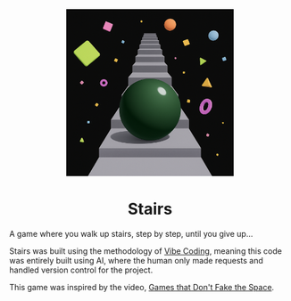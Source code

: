 <div align="center">
  <img src="./icon.png" width="300"/>
  <h1>Stairs</h1>
</div>

A game where you walk up stairs, step by step, until you give up...

Stairs was built using the methodology of [Vibe Coding](https://en.wikipedia.org/wiki/Vibe_coding), meaning this code was entirely built using AI, where the human only made requests and handled version control for the project.

This game was inspired by the video, [Games that Don't Fake the Space](https://www.youtube.com/watch?v=Q85l1Fenc5w).
